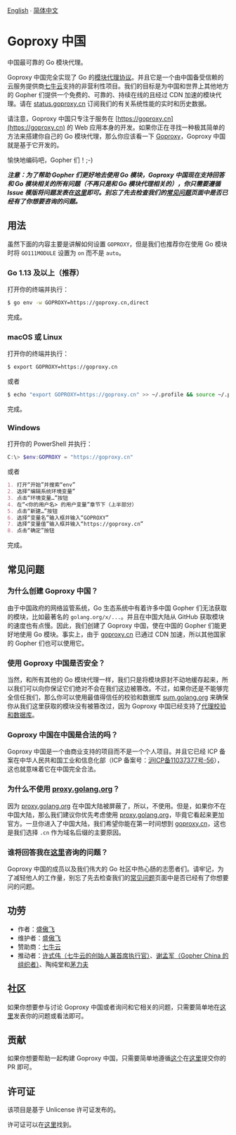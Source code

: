[English](README.md) ∙ [简体中文](README.zh-CN.md)

# Goproxy 中国

中国最可靠的 Go 模块代理。

Goproxy 中国完全实现了 Go 的[模块代理协议](https://golang.org/cmd/go/#hdr-Module_proxy_protocol)。并且它是一个由中国备受信赖的云服务提供商[七牛云](https://www.qiniu.com)支持的非营利性项目。我们的目标是为中国和世界上其他地方的 Gopher 们提供一个免费的、可靠的、持续在线的且经过 CDN 加速的模块代理。请在 [status.goproxy.cn](https://status.goproxy.cn) 订阅我们的有关系统性能的实时和历史数据。

请注意，Goproxy 中国只专注于服务在 [https://goproxy.cn](https://goproxy.cn) 的 Web 应用本身的开发。如果你正在寻找一种极其简单的方法来搭建你自己的 Go 模块代理，那么你应该看一下 [Goproxy](https://github.com/goproxy/goproxy)，Goproxy 中国就是基于它开发的。

愉快地编码吧，Gopher 们！;-)

***注意：为了帮助 Gopher 们更好地去使用 Go 模块，Goproxy 中国现在支持回答和 Go 模块相关的所有问题（不再只是和 Go 模块代理相关的），你只需要遵循 Issue 模版将问题发表在[这里](https://github.com/goproxy/goproxy.cn/issues/new?assignees=&labels=&template=question-consultation.zh-CN.md&title=%E9%97%AE%E9%A2%98%EF%BC%9A)即可。别忘了先去检查我们的[常见问题](https://goproxy.cn/faq)页面中是否已经有了你想要咨询的问题。***

## 用法

虽然下面的内容主要是讲解如何设置 `GOPROXY`，但是我们也推荐你在使用 Go 模块时将 `GO111MODULE` 设置为 `on` 而不是 `auto`。

### Go 1.13 及以上（推荐）

打开你的终端并执行：

```bash
$ go env -w GOPROXY=https://goproxy.cn,direct
```

完成。

### macOS 或 Linux

打开你的终端并执行：

```bash
$ export GOPROXY=https://goproxy.cn
```

或者

```bash
$ echo "export GOPROXY=https://goproxy.cn" >> ~/.profile && source ~/.profile
```

完成。

### Windows

打开你的 PowerShell 并执行：

```powershell
C:\> $env:GOPROXY = "https://goproxy.cn"
```

或者

```md
1. 打开“开始”并搜索“env”
2. 选择“编辑系统环境变量”
3. 点击“环境变量…”按钮
4. 在“<你的用户名> 的用户变量”章节下（上半部分）
5. 点击“新建…”按钮
6. 选择“变量名”输入框并输入“GOPROXY”
7. 选择“变量值”输入框并输入“https://goproxy.cn”
8. 点击“确定”按钮
```

完成。

## 常见问题

### 为什么创建 Goproxy 中国？

由于中国政府的网络监管系统，Go 生态系统中有着许多中国 Gopher 们无法获取的模块，比如最著名的 `golang.org/x/...`。并且在中国大陆从 GitHub 获取模块的速度也有点慢。因此，我们创建了 Goproxy 中国，使在中国的 Gopher 们能更好地使用 Go 模块。事实上，由于 [goproxy.cn](https://goproxy.cn) 已通过 CDN 加速，所以其他国家的 Gopher 们也可以使用它。

### 使用 Goproxy 中国是否安全？

当然，和所有其他的 Go 模块代理一样，我们只是将模块原封不动地缓存起来，所以我们可以向你保证它们绝对不会在我们这边被篡改。不过，如果你还是不能够完全信任我们，那么你可以使用最值得信任的校验和数据库 [sum.golang.org](https://sum.golang.org) 来确保你从我们这里获取的模块没有被篡改过，因为 Goproxy 中国已经支持了[代理校验和数据库](https://go.googlesource.com/proposal/+/master/design/25530-sumdb.md#proxying-a-checksum-database)。

### Goproxy 中国在中国是合法的吗？

Goproxy 中国是一个由商业支持的项目而不是一个个人项目。并且它已经 ICP 备案在中华人民共和国工业和信息化部（ICP 备案号：[沪ICP备11037377号-56](http://beian.miit.gov.cn)），这也就意味着它在中国完全合法。

### 为什么不使用 [proxy.golang.org](https://proxy.golang.org)？

因为 [proxy.golang.org](https://proxy.golang.org) 在中国大陆被屏蔽了，所以，不使用。但是，如果你不在中国大陆，那么我们建议你优先考虑使用 [proxy.golang.org](https://proxy.golang.org)，毕竟它看起来更加官方。一旦你进入了中国大陆，我们希望你能在第一时间想到 [goproxy.cn](https://goproxy.cn)，这也是我们选择 `.cn` 作为域名后缀的主要原因。

### 谁将回答我在[这里](https://github.com/goproxy/goproxy.cn/issues/new?assignees=&labels=&template=questions-related-to-go-modules.zh-CN.md&title=Go+%E6%A8%A1%E5%9D%97%EF%BC%9A)咨询的问题？

Goproxy 中国的成员以及我们伟大的 Go 社区中热心肠的志愿者们。请牢记，为了减轻他人的工作量，别忘了先去检查我们的[常见问题](https://goproxy.cn/faq)页面中是否已经有了你想要问的问题。

## 功劳

* 作者：[盛傲飞](https://aofeisheng.com)
* 维护者：[盛傲飞](https://aofeisheng.com)
* 赞助商：[七牛云](https://www.qiniu.com)
* 推动者：[许式伟（七牛云的创始人兼首席执行官）](https://baike.baidu.com/item/许式伟)、[谢孟军（Gopher China 的组织者）](https://github.com/astaxie)、陶纯堂和[茅力夫](https://github.com/forrest-mao)

## 社区

如果你想要参与讨论 Goproxy 中国或者询问和它相关的问题，只需要简单地在[这里](https://github.com/goproxy/goproxy.cn/issues)发表你的问题或看法即可。

## 贡献

如果你想要帮助一起构建 Goproxy 中国，只需要简单地遵循[这个](https://github.com/goproxy/goproxy.cn/wiki/Contributing)在[这里](https://github.com/goproxy/goproxy.cn/pulls)提交你的 PR 即可。

## 许可证

该项目是基于 Unlicense 许可证发布的。

许可证可以在[这里](LICENSE)找到。
